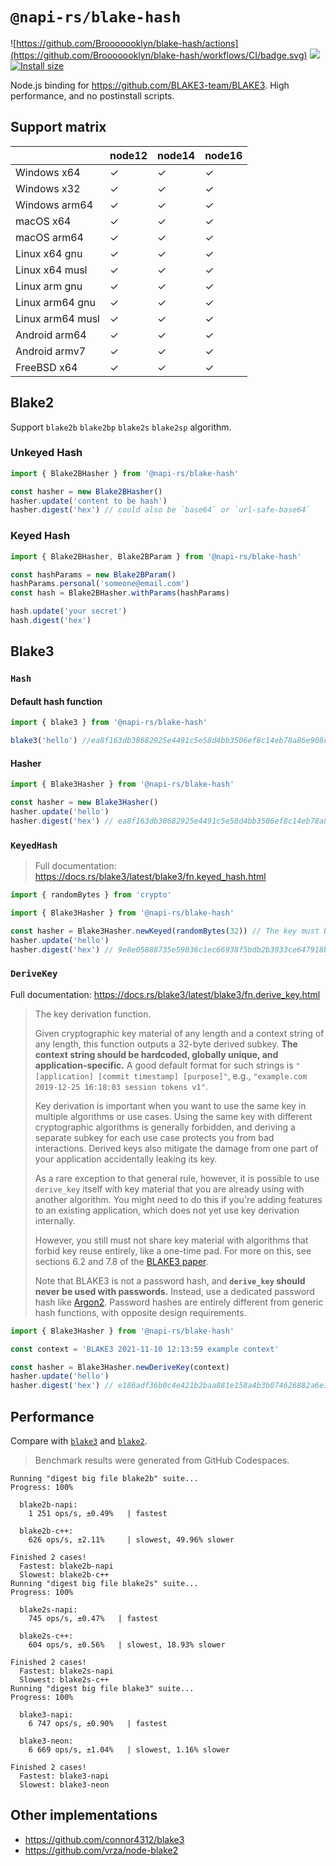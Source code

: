# `@napi-rs/blake-hash`

![https://github.com/Brooooooklyn/blake-hash/actions](https://github.com/Brooooooklyn/blake-hash/workflows/CI/badge.svg)
![](https://img.shields.io/npm/dm/@napi-rs/blake-hash.svg?sanitize=true)
[![Install size](https://packagephobia.com/badge?p=@napi-rs/blake-hash)](https://packagephobia.com/result?p=@napi-rs/blake-hash)

Node.js binding for https://github.com/BLAKE3-team/BLAKE3. High performance, and no postinstall scripts.

## Support matrix

|                  | node12 | node14 | node16 |
| ---------------- | ------ | ------ | ------ |
| Windows x64      | ✓      | ✓      | ✓      |
| Windows x32      | ✓      | ✓      | ✓      |
| Windows arm64    | ✓      | ✓      | ✓      |
| macOS x64        | ✓      | ✓      | ✓      |
| macOS arm64      | ✓      | ✓      | ✓      |
| Linux x64 gnu    | ✓      | ✓      | ✓      |
| Linux x64 musl   | ✓      | ✓      | ✓      |
| Linux arm gnu    | ✓      | ✓      | ✓      |
| Linux arm64 gnu  | ✓      | ✓      | ✓      |
| Linux arm64 musl | ✓      | ✓      | ✓      |
| Android arm64    | ✓      | ✓      | ✓      |
| Android armv7    | ✓      | ✓      | ✓      |
| FreeBSD x64      | ✓      | ✓      | ✓      |

## Blake2

Support `blake2b` `blake2bp` `blake2s` `blake2sp` algorithm.

### Unkeyed Hash

```js
import { Blake2BHasher } from '@napi-rs/blake-hash'

const hasher = new Blake2BHasher()
hasher.update('content to be hash')
hasher.digest('hex') // could also be `base64` or `url-safe-base64`
```

### Keyed Hash

```js
import { Blake2BHasher, Blake2BParam } from '@napi-rs/blake-hash'

const hashParams = new Blake2BParam()
hashParams.personal('someone@email.com')
const hash = Blake2BHasher.withParams(hashParams)

hash.update('your secret')
hash.digest('hex')
```

## Blake3

### `Hash`

#### Default hash function

```js
import { blake3 } from '@napi-rs/blake-hash'

blake3('hello') //ea8f163db38682925e4491c5e58d4bb3506ef8c14eb78a86e908c5624a67200f
```

#### Hasher

```js
import { Blake3Hasher } from '@napi-rs/blake-hash'

const hasher = new Blake3Hasher()
hasher.update('hello')
hasher.digest('hex') // ea8f163db38682925e4491c5e58d4bb3506ef8c14eb78a86e908c5624a67200f
```

### `KeyedHash`

> Full documentation: https://docs.rs/blake3/latest/blake3/fn.keyed_hash.html

```js
import { randomBytes } from 'crypto'

import { Blake3Hasher } from '@napi-rs/blake-hash'

const hasher = Blake3Hasher.newKeyed(randomBytes(32)) // The key must be 32 bytes
hasher.update('hello')
hasher.digest('hex') // 9e8e05888735e59036c1ec66938f5bdb2b3933ce647918b739c23b699f1431a3
```

### `DeriveKey`

Full documentation: https://docs.rs/blake3/latest/blake3/fn.derive_key.html

> The key derivation function.
>
> Given cryptographic key material of any length and a context string of any length, this function outputs a 32-byte derived subkey. **The context string should be hardcoded, globally unique, and application-specific.** A good default format for such strings is `"[application] [commit timestamp] [purpose]"`, e.g., `"example.com 2019-12-25 16:18:03 session tokens v1"`.
>
> Key derivation is important when you want to use the same key in multiple algorithms or use cases. Using the same key with different cryptographic algorithms is generally forbidden, and deriving a separate subkey for each use case protects you from bad interactions. Derived keys also mitigate the damage from one part of your application accidentally leaking its key.
>
> As a rare exception to that general rule, however, it is possible to use `derive_key` itself with key material that you are already using with another algorithm. You might need to do this if you're adding features to an existing application, which does not yet use key derivation internally.
>
> However, you still must not share key material with algorithms that forbid key reuse entirely, like a one-time pad. For more on this, see sections 6.2 and 7.8 of the [BLAKE3 paper](https://github.com/BLAKE3-team/BLAKE3-specs/blob/master/blake3.pdf).
>
> Note that BLAKE3 is not a password hash, and **`derive_key` should never be used with passwords.** Instead, use a dedicated password hash like [Argon2]. Password hashes are entirely different from generic hash functions, with opposite design requirements.
>
> [argon2]: https://en.wikipedia.org/wiki/Argon2

```js
import { Blake3Hasher } from '@napi-rs/blake-hash'

const context = 'BLAKE3 2021-11-10 12:13:59 example context'

const hasher = Blake3Hasher.newDeriveKey(context)
hasher.update('hello')
hasher.digest('hex') // e186adf36b0c4e421b2baa881e158a4b3b074626882a6e1dfb231aebb7e149ee
```

## Performance

Compare with [`blake3`](https://github.com/connor4312/blake3) and [`blake2`](https://github.com/vrza/node-blake2).

> Benchmark results were generated from GitHub Codespaces.

```
Running "digest big file blake2b" suite...
Progress: 100%

  blake2b-napi:
    1 251 ops/s, ±0.49%   | fastest

  blake2b-c++:
    626 ops/s, ±2.11%     | slowest, 49.96% slower

Finished 2 cases!
  Fastest: blake2b-napi
  Slowest: blake2b-c++
Running "digest big file blake2s" suite...
Progress: 100%

  blake2s-napi:
    745 ops/s, ±0.47%   | fastest

  blake2s-c++:
    604 ops/s, ±0.56%   | slowest, 18.93% slower

Finished 2 cases!
  Fastest: blake2s-napi
  Slowest: blake2s-c++
Running "digest big file blake3" suite...
Progress: 100%

  blake3-napi:
    6 747 ops/s, ±0.90%   | fastest

  blake3-neon:
    6 669 ops/s, ±1.04%   | slowest, 1.16% slower

Finished 2 cases!
  Fastest: blake3-napi
  Slowest: blake3-neon
```

## Other implementations

- https://github.com/connor4312/blake3
- https://github.com/vrza/node-blake2
